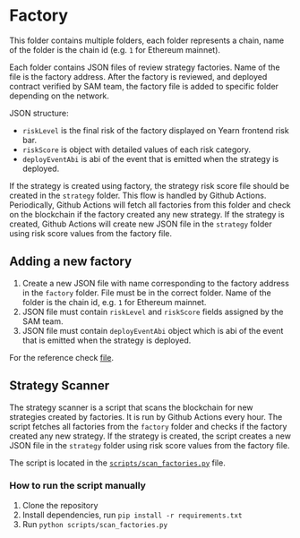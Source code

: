 # Factory

This folder contains multiple folders, each folder represents a chain, name of the folder is the chain id (e.g. `1` for Ethereum mainnet).

Each folder contains JSON files of review strategy factories. Name of the file is the factory address. After the factory is reviewed, and deployed contract verified by SAM team, the factory file is added to specific folder depending on the network.

JSON structure:

- `riskLevel` is the final risk of the factory displayed on Yearn frontend risk bar.
- `riskScore` is object with detailed values of each risk category.
- `deployEventAbi` is abi of the event that is emitted when the strategy is deployed.

If the strategy is created using factory, the strategy risk score file should be created in the `strategy` folder. This flow is handled by Github Actions. Periodically, Github Actions will fetch all factories from this folder and check on the blockchain if the factory created any new strategy. If the strategy is created, Github Actions will create new JSON file in the `strategy` folder using risk score values from the factory file.

## Adding a new factory

1. Create a new JSON file with name corresponding to the factory address in the `factory` folder. File must be in the correct folder. Name of the folder is the chain id, e.g. `1` for Ethereum mainnet.
2. JSON file must contain `riskLevel` and `riskScore` fields assigned by the SAM team.
3. JSON file must contain `deployEventAbi` object which is abi of the event that is emitted when the strategy is deployed.

For the reference check [file](./1/0x000000000000000000000000000000000000dead.json).

## Strategy Scanner

The strategy scanner is a script that scans the blockchain for new strategies created by factories. It is run by Github Actions every hour. The script fetches all factories from the `factory` folder and checks if the factory created any new strategy. If the strategy is created, the script creates a new JSON file in the `strategy` folder using risk score values from the factory file.

The script is located in the [`scripts/scan_factories.py`](../scripts/scan_factories.py) file.

### How to run the script manually

1. Clone the repository
2. Install dependencies, run `pip install -r requirements.txt`
3. Run `python scripts/scan_factories.py`
